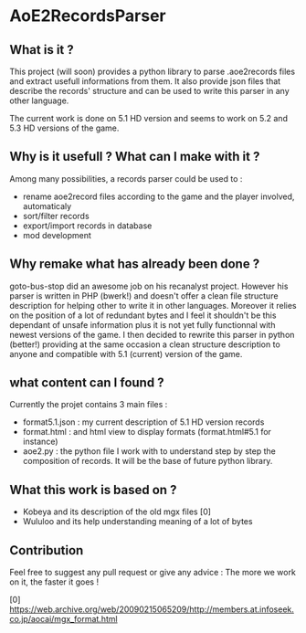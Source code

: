# AoE2RecordsParser

## What is it ?

This project (will soon) provides a python library to parse .aoe2records files and extract usefull informations from them. It also provide
json files that describe the records' structure and can be used to write this parser in any other language.

The current work is done on 5.1 HD version and seems to work on 5.2 and 5.3 HD versions of the game.

## Why is it usefull ? What can I make with it ?

Among many possibilities, a records parser could be used to :
- rename aoe2record files according to the game and the player involved, automaticaly
- sort/filter records
- export/import records in database
- mod development


## Why remake what has already been done ?

goto-bus-stop did an awesome job on his recanalyst project. However his parser is written in PHP (bwerk!) and doesn't offer a clean file
structure description for helping other to write it in other languages. Moreover it relies on the position of a lot of redundant bytes
and I feel it shouldn't be this dependant of unsafe information plus it is not yet fully functionnal with newest versions of the game. I
then decided to rewrite this parser in python (better!) providing at the same occasion a clean structure description to anyone and
compatible with 5.1 (current) version of the game.

## what content can I found ?

Currently the projet contains 3 main files :
- format5.1.json : my current description of 5.1 HD version records
- format.html : and html view to display formats (format.html#5.1 for instance)
- aoe2.py : the python file I work with to understand step by step the composition of records. It will be the base of future python library.

## What this work is based on ?

- Kobeya and its description of the old mgx files [0]
- Wululoo and its help understanding meaning of a lot of bytes

## Contribution

Feel free to suggest any pull request or give any advice : The more we work on it, the faster it goes !

[0] https://web.archive.org/web/20090215065209/http://members.at.infoseek.co.jp/aocai/mgx_format.html
